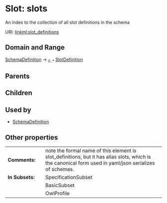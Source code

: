 
# Slot: slots

An index to the collection of all slot definitions in the schema

URI: [linkml:slot_definitions](https://w3id.org/linkml/slot_definitions)


## Domain and Range

[SchemaDefinition](SchemaDefinition.md) &#8594;  <sub>0..\*</sub> [SlotDefinition](SlotDefinition.md)

## Parents


## Children


## Used by

 * [SchemaDefinition](SchemaDefinition.md)

## Other properties

|  |  |  |
| --- | --- | --- |
| **Comments:** | | note the formal name of this element is slot_definitions, but it has alias slots, which is the canonical form used in yaml/json serializes of schemas. |
| **In Subsets:** | | SpecificationSubset |
|  | | BasicSubset |
|  | | OwlProfile |